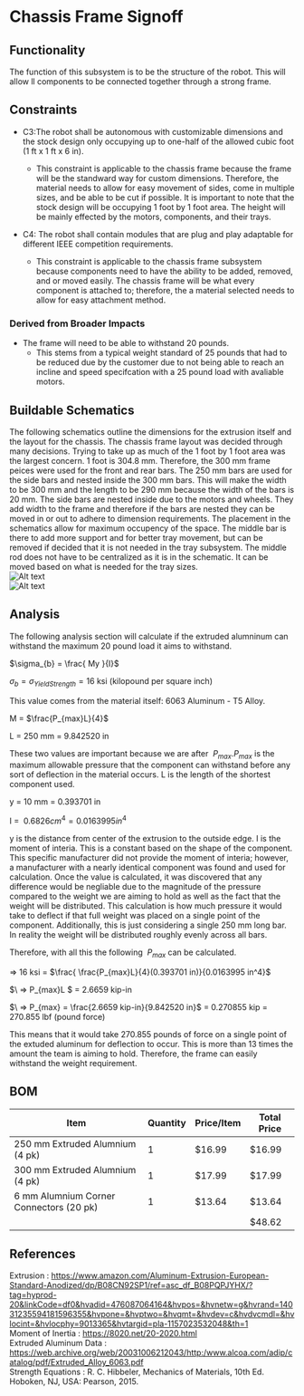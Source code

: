 # Chassis Frame Signoff

## Functionality 

The function of this subsystem is to be the structure of the robot. This will allow ll components to be connected together through a strong frame.

## Constraints

- C3:The robot shall be autonomous with customizable dimensions and the stock design only occupying up to one-half of the allowed cubic foot (1 ft x 1 ft x 6 in).
	- This constraint is applicable to the chassis frame because the frame will be the standward way for custom dimensions. Therefore, the material needs to allow for easy movement of sides, come in multiple sizes, and be able to be cut if possible. It is important to note that the stock design will be occupying 1 foot by 1 foot area. The height will be mainly effected by the motors, components, and their trays.

- C4: The robot shall contain modules that are plug and play adaptable for different IEEE competition requirements.
	- This constraint is applicable to the chassis frame subsystem because components need to have the ability to be added, removed, and or moved easily. The chassis frame will be what every component is attached to; therefore, the a material selected needs to allow for easy attachment method.

### Derived from Broader Impacts

- The frame will need to be able to withstand 20 pounds.
	- This stems from a typical weight standard of 25 pounds that had to be reduced due by the customer due to not being able to reach an incline and speed specifcation with a 25 pound load with avaliable motors.

## Buildable Schematics
The following schematics outline the dimensions for the extrusion itself and the layout for the chassis. The chassis frame layout was decided through many decisions. Trying to take up as much of the 1 foot by 1 foot area was the largest concern. 1 foot is 304.8 mm. Therefore, the 300 mm frame peices were used for the front and rear bars. The 250 mm bars are used for the side bars and nested inside the 300 mm bars. This will make the width to be 300 mm and the length to be 290 mm because the width of the bars is 20 mm. The side bars are nested inside due to the motors and wheels. They add width to the frame and therefore if the bars are nested they can be moved in or out to adhere to dimension requirements. The placement in the schematics allow for maximum occupency of the space. The middle bar is there to add more support and for better tray movement, but can be removed if decided that it is not needed in the tray subsystem. The middle rod does not have to be centralized as it is in the schematic. It can be moved based on what is needed for the tray sizes.  
![Alt text](https://github.com/lchapman42/Control-Sensing-Wireless-Charging-Robot/blob/mbolson-ChassisFrame-Signoff/Documentation/Images/Extrusion.jpg)  
![Alt text](https://github.com/lchapman42/Control-Sensing-Wireless-Charging-Robot/blob/mbolson-ChassisFrame-Signoff/Documentation/Images/Chassis%20Frame.jpg)

## Analysis
The following analysis section will calculate if the extruded alumninum can withstand the maximum 20 pound load it aims to withstand.  
  
$\sigma_{b} = \frac{ My }{I}$  
  
$\sigma_{b} = \sigma_{Yield Strength} = 16$ ksi (kilopound per square inch)
     
This value comes from the material itself: 6063 Aluminum - T5 Alloy.  
  
M = $\frac{P_{max}L}{4}$  
  
L = 250 mm = 9.842520 in  
   
These two values are important because we are after $\ P_{max}. P_{max}$ is the maximum allowable pressure that the component can withstand before any sort of deflection in the material occurs. L is the length of the shortest component used.   
  
y = 10 mm = 0.393701 in  
   
I = $\ 0.6826 cm^4 = 0.0163995 in^4$  
    
y is the distance from center of the extrusion to the outside edge. I is the moment of interia. This is a constant based on the shape of the component. This specific manufacturer did not provide the moment of interia; however, a manufacturer with a nearly identical component was found and used for calculation. Once the value is calculated, it was discovered that any difference would be negliable due to the magnitude of the pressure compared to the weight we are aiming to hold as well as the fact that the weight will be distributed. This calculation is how much pressure it would take to deflect if that full weight was placed on a single point of the component. Additionally, this is just considering a single 250 mm long bar. In reality the weight will be distributed roughly evenly across all bars.
  
Therefore, with all this the following $\ P_{max}$ can be calculated.  
   
=> 16 ksi = $\frac{ \frac{P_{max}L}{4}(0.393701 in)}{0.0163995 in^4}$  
  
$\ => P_{max}L $ = 2.6659 kip-in  
  
$\ => P_{max} = \frac{2.6659 kip-in}{9.842520 in}$ = 0.270855 kip = 270.855 lbf (pound force)   
  
This means that it would take 270.855 pounds of force on a single point of the extuded aluminum for deflection to occur. This is more than 13 times the amount the team is aiming to hold. Therefore, the frame can easily withstand the weight requirement.  

## BOM
| Item | Quantity | Price/Item | Total Price | 
|-|-|-|-|
| 250 mm Extruded Alumnium (4 pk)| 1 | $16.99 | $16.99 |
| 300 mm Extruded Alumnium (4 pk)| 1 | $17.99 | $17.99 |
| 6 mm Alumnium Corner Connectors (20 pk)| 1 | $13.64 | $13.64 |
| | | | $48.62 |

## References
Extrusion : https://www.amazon.com/Aluminum-Extrusion-European-Standard-Anodized/dp/B08CN92SP1/ref=asc_df_B08PQPJYHX/?tag=hyprod-20&linkCode=df0&hvadid=476087064164&hvpos=&hvnetw=g&hvrand=14031235594181596355&hvpone=&hvptwo=&hvqmt=&hvdev=c&hvdvcmdl=&hvlocint=&hvlocphy=9013365&hvtargid=pla-1157023532048&th=1  
Moment of Inertia : https://8020.net/20-2020.html  
Extruded Aluminum Data : https://web.archive.org/web/20031006212043/http:/www.alcoa.com/adip/catalog/pdf/Extruded_Alloy_6063.pdf  
Strength Equations : R. C. Hibbeler, Mechanics of Materials, 10th Ed. Hoboken, NJ, USA: Pearson, 2015.
